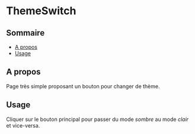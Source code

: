 # ThemeSwitch

## Sommaire

- [A propos](#about)
- [Usage](#usage)

## A propos <a name = "about"></a>

Page très simple proposant un bouton pour changer de thème.

## Usage <a name = "usage"></a>

Cliquer sur le bouton principal pour passer du mode _sombre_ au mode _clair_ et vice-versa.